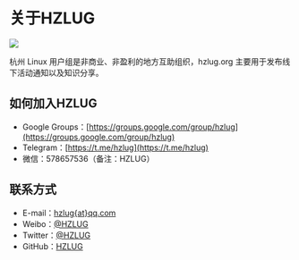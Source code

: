 # 关于HZLUG

![](https://ae01.alicdn.com/kf/HTB13KcracrrK1Rjy1ze760alFXa0.png)

杭州 Linux 用户组是非商业、非盈利的地方互助组织，hzlug.org 主要用于发布线下活动通知以及知识分享。

## 如何加入HZLUG

- Google Groups：[https://groups.google.com/group/hzlug](https://groups.google.com/group/hzlug)
- Telegram：[https://t.me/hzlug](https://t.me/hzlug)
- 微信：578657536（备注：HZLUG）

## 联系方式

- E-mail：[hzlug{at}qq.com](mailto:hzlug@qq.com)
- Weibo：[@HZLUG](https://weibo.com/hzlug)
- Twitter：[@HZLUG](https://twitter.com/hangzhoulug)
- GitHub：[HZLUG](https://github.com/hzlug)